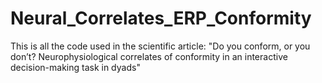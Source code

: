 # Neural_Correlates_ERP_Conformity

This is all the code used in the scientific article: "Do you conform, or you don’t? Neurophysiological correlates of conformity in an interactive decision-making task in dyads"

